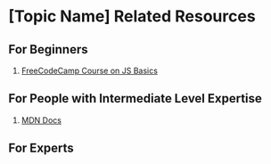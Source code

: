 # [Topic Name] Related Resources

## For Beginners

1.  [FreeCodeCamp Course on JS Basics](https://medium.freecodecamp.com/my-giant-javascript-basics-course-is-now-live-on-youtube-and-its-100-free-9020a21bbc27)

## For People with Intermediate Level Expertise

1.  [MDN Docs](https://developer.mozilla.org/bm/docs/Web/JavaScript)

## For Experts
